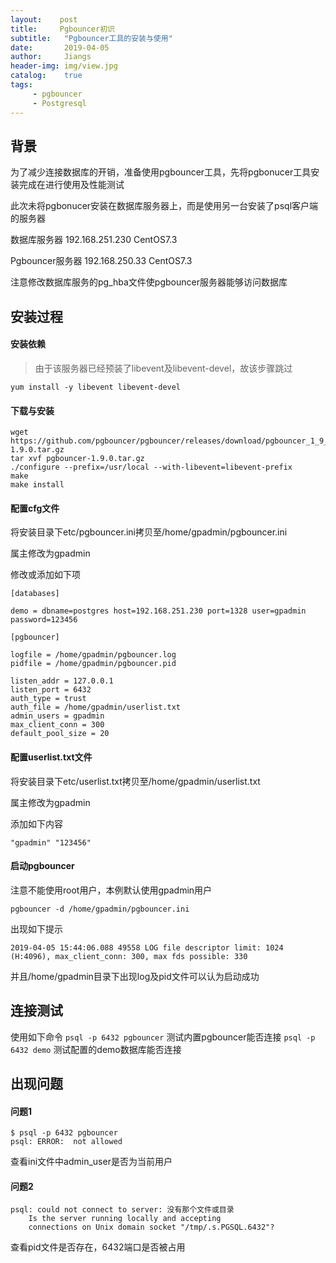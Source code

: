 ```yaml
---
layout:    post
title:     Pgbouncer初识
subtitle:   "Pgbouncer工具的安装与使用"
date:       2019-04-05
author:     Jiangs
header-img: img/view.jpg
catalog:    true
tags:
     - pgbouncer
     - Postgresql
---
```


## 背景

为了减少连接数据库的开销，准备使用pgbouncer工具，先将pgbonucer工具安装完成在进行使用及性能测试

此次未将pgbonucer安装在数据库服务器上，而是使用另一台安装了psql客户端的服务器

数据库服务器 192.168.251.230 CentOS7.3

Pgbouncer服务器 192.168.250.33 CentOS7.3

注意修改数据库服务的pg_hba文件使pgbouncer服务器能够访问数据库

## 安装过程

#### 安装依赖

>由于该服务器已经预装了libevent及libevent-devel，故该步骤跳过

`yum install -y libevent libevent-devel`

#### 下载与安装

```
wget https://github.com/pgbouncer/pgbouncer/releases/download/pgbouncer_1_9_0/pgbouncer-1.9.0.tar.gz
tar xvf pgbouncer-1.9.0.tar.gz
./configure --prefix=/usr/local --with-libevent=libevent-prefix
make
make install
```

#### 配置cfg文件

将安装目录下etc/pgbouncer.ini拷贝至/home/gpadmin/pgbouncer.ini

属主修改为gpadmin

修改或添加如下项

```
[databases]

demo = dbname=postgres host=192.168.251.230 port=1328 user=gpadmin password=123456

[pgbouncer]

logfile = /home/gpadmin/pgbouncer.log
pidfile = /home/gpadmin/pgbouncer.pid

listen_addr = 127.0.0.1
listen_port = 6432
auth_type = trust
auth_file = /home/gpadmin/userlist.txt
admin_users = gpadmin
max_client_conn = 300
default_pool_size = 20
```

#### 配置userlist.txt文件

将安装目录下etc/userlist.txt拷贝至/home/gpadmin/userlist.txt

属主修改为gpadmin

添加如下内容

```
"gpadmin" "123456"
```

#### 启动pgbouncer

注意不能使用root用户，本例默认使用gpadmin用户

`pgbouncer -d /home/gpadmin/pgbouncer.ini`

出现如下提示
```
2019-04-05 15:44:06.088 49558 LOG file descriptor limit: 1024 (H:4096), max_client_conn: 300, max fds possible: 330
```
并且/home/gpadmin目录下出现log及pid文件可以认为启动成功

## 连接测试

使用如下命令
`psql -p 6432 pgbouncer` 测试内置pgbouncer能否连接
`psql -p 6432 demo`      测试配置的demo数据库能否连接

## 出现问题

#### 问题1

```
$ psql -p 6432 pgbouncer
psql: ERROR:  not allowed
```
查看ini文件中admin_user是否为当前用户

#### 问题2

```
psql: could not connect to server: 没有那个文件或目录
	Is the server running locally and accepting
	connections on Unix domain socket "/tmp/.s.PGSQL.6432"?
```
查看pid文件是否存在，6432端口是否被占用



